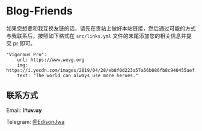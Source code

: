 ﻿# Blog-Friends
 
如果您想要和我互换友链的话，请先在贵站上做好本站链接，然后通过可能的方式与我联系后，按照如下格式在 `src/links.yml` 文件的末尾添加您的相关信息并提交 pr 即可。

```
"Vigorous Pro":
    url: https://www.wevg.org
    img: https://i.yecdn.com/images/2019/04/28/eb8f0d223a57a56b086fb8c940455aef.png
    text: "The world can always use more heroes."
```



## 联系方式

Email: **i**_#_**uv.uy**

Telegram: [@EdisonJwa](https://t.me/edisonjwa)
